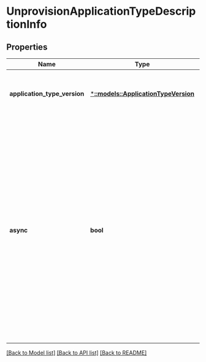 # UnprovisionApplicationTypeDescriptionInfo

## Properties
Name | Type | Description | Notes
------------ | ------------- | ------------- | -------------
**application_type_version** | [***::models::ApplicationTypeVersion**](ApplicationTypeVersion.md) | The version of the application type as defined in the application manifest. | [default to null]
**async** | **bool** | The flag indicating whether or not unprovision should occur asynchronously. When set to true, the unprovision operation returns when the request is accepted by the system, and the unprovision operation continues without any timeout limit. The default value is false. However, we recommend setting it to true for large application packages that were provisioned. | [optional] [default to null]

[[Back to Model list]](../README.md#documentation-for-models) [[Back to API list]](../README.md#documentation-for-api-endpoints) [[Back to README]](../README.md)


